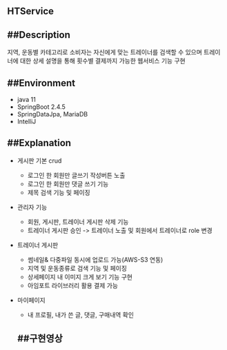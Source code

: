 ## HTService

##Description
---
지역, 운동별 카테고리로 소비자는 자신에게 맞는 트레이너를 검색할 수 있으며
트레이너에 대한 상세 설명을 통해 횟수별 결제까지 가능한 웹서비스 기능 구현

##Environment
---
- java 11
- SpringBoot 2.4.5
- SpringDataJpa, MariaDB
- IntelliJ

##Explanation
---
- 게시판 기본 crud
  - 로그인 한 회원만 글쓰기 작성버튼 노출
  - 로그인 한 회원만 댓글 쓰기 기능 
  - 제목 검색 기능 및 페이징
 
- 관리자 기능
  - 회원, 게시판, 트레이너 게시판 삭제 기능
  - 트레이너 게시판 승인 -> 트레이너 노출 및 회원에서 트레이너로 role 변경
  
- 트레이너 게시판
  -  썸네일& 다중파일 동시에 업로드 가능(AWS-S3 연동)
  -  지역 및 운동종류로 검색 기능 및 페이징 
  -  상세페이지 내 이미지 크게 보기 기능 구현
  -  아임포트 라이브러리 활용 결제 가능
  
- 마이페이지
  - 내 프로필, 내가 쓴 글, 댓글, 구매내역 확인
  
  ##구현영상
  ---
  



 

